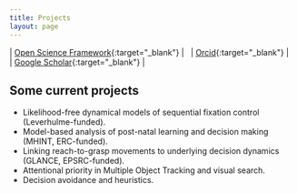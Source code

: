 ```yaml
---
title: Projects
layout: page
---
```



| [Open Science Framework](https://osf.io/5awcm/){:target="_blank"} | <span style="color:white"> &nbsp; </span> | [Orcid](https://orcid.org/0000-0003-4656-0751){:target="_blank"} | <span style="color:white"> &nbsp; </span> | [Google Scholar](http://scholar.google.com/citations?user=https://scholar.google.co.uk/citations?user=kyGMxeQAAAAJ&hl=en){:target="_blank"} |


## Some current projects

- Likelihood-free dynamical models of sequential fixation control (Leverhulme-funded).
- Model-based analysis of post-natal learning and decision making (MHINT, ERC-funded).
- Linking reach-to-grasp movements to underlying decision dynamics (GLANCE, EPSRC-funded).
- Attentional priority in Multiple Object Tracking and visual search.
- Decision avoidance and heuristics.
